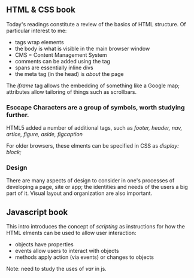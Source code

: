 ## HTML & CSS book  

Today's readings constitute a review of the basics of HTML structure. Of particular interest to me:

* tags wrap elements
* the body is what is visible in the main browser window
* CMS = Content Management System
* comments can be added using the <!-- --> tag
* spans are essentially inline divs
* the meta tag (in the head) is *about* the page

The *iframe* tag allows the embedding of something like a Google map; attributes allow tailoring of things such as scrollbars.

### Esccape Characters are a group of symbols, worth studying further.

HTML5 added a number of additional tags, such as *footer, header, nav, artlce, figure, aside, figcaption*

For older browsers, these elments can be specified in CSS as *display: block;*

### Design 

There are many aspects of design to consider in one's processes of developing a page, site or app; the identities and needs of the users a big part of it. Visual layout and organization are also important.

## Javascript book

This intro introduces the concept of *scripting* as instructions for how the HTML elments can be used to allow user interaction:

* objects have properties
* events allow users to interact with objects
* methods apply action (via events) or changes to objects

Note: need to study the uses of *var* in js.